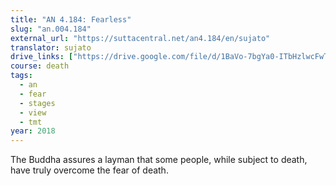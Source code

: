 ```yaml
---
title: "AN 4.184: Fearless"
slug: "an.004.184"
external_url: "https://suttacentral.net/an4.184/en/sujato"
translator: sujato
drive_links: ["https://drive.google.com/file/d/1BaVo-7bgYa0-ITbHzlwcFwTl7WRPailZ/view?usp=drivesdk"]
course: death
tags:
  - an
  - fear
  - stages
  - view
  - tmt
year: 2018
---
```


The Buddha assures a layman that some people, while subject to death, have truly overcome the fear of death.
